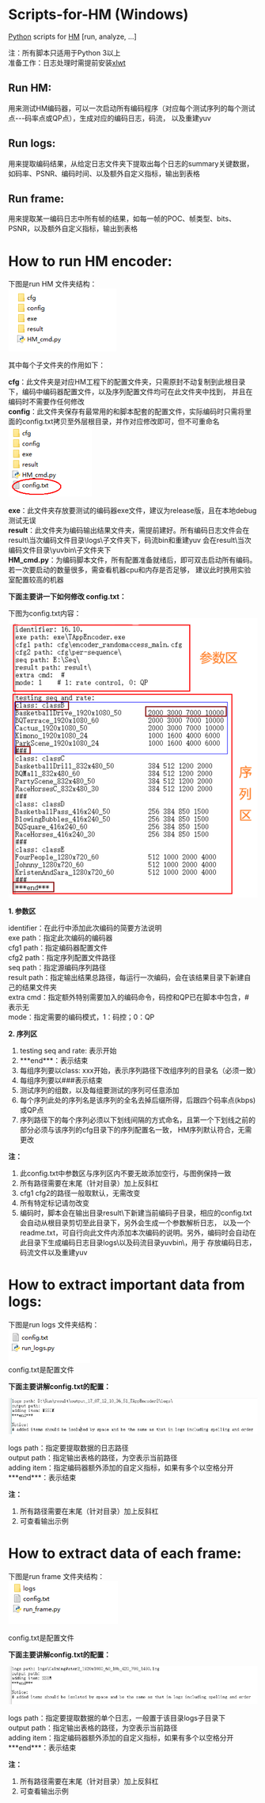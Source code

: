 # Scripts-for-HM (Windows)
[Python][py] scripts for [HM][hevc] [run, analyze, ...]  

注：所有脚本只适用于Python 3以上  
准备工作：日志处理时需提前安装[xlwt][xls]  

[py]:https://www.python.org/downloads/
[hevc]:http://www.hevc.info/
[xls]:https://pypi.python.org/pypi/xlwt
  
## Run HM:  
用来测试HM编码器，可以一次启动所有编码程序（对应每个测试序列的每个测试点---码率点或QP点），生成对应的编码日志，码流，
以及重建yuv

## Run logs:  
用来提取编码结果，从给定日志文件夹下提取出每个日志的summary关键数据，如码率、PSNR、编码时间、以及额外自定义指标，输出到表格

## Run frame:  
用来提取某一编码日志中所有帧的结果，如每一帧的POC、帧类型、bits、PSNR，以及额外自定义指标，输出到表格

# How to run HM encoder:

下图是run HM 文件夹结构：  
![fig1](https://github.com/whing123/Scripts-for-HM/raw/master/images/1.png)  

其中每个子文件夹的作用如下：  

**cfg**：此文件夹是对应HM工程下的配置文件夹，只需原封不动复制到此根目录下，编码中编码器配置文件，以及序列配置文件均可在此文件夹中找到，
并且在编码时不需要作任何修改  
**config**：此文件夹保存有最常用的和脚本配套的配置文件，实际编码时只需将里面的config.txt拷贝至外层根目录，并作对应修改即可，但不可重命名  
![fig2](https://github.com/whing123/Scripts-for-HM/raw/master/images/2.png)  

**exe**：此文件夹存放要测试的编码器exe文件，建议为release版，且在本地debug测试无误  
**result**：此文件夹为编码输出结果文件夹，需提前建好。所有编码日志文件会在result\\当次编码文件目录\\logs\\子文件夹下，码流bin和重建yuv
会在result\\当次编码文件目录\\yuvbin\\子文件夹下  
**HM_cmd.py**：为编码脚本文件，所有配置准备就绪后，即可双击启动所有编码。若一次要启动的数量很多，需查看机器cpu和内存是否足够，
建议此时换用实验室配置较高的机器  


**下面主要讲一下如何修改 config.txt：**  

下图为config.txt内容：  
![fig3](https://github.com/whing123/Scripts-for-HM/raw/master/images/3.png)  

**1. 参数区**  

identifier：在此行中添加此次编码的简要方法说明  
exe path：指定此次编码的编码器  
cfg1 path：指定编码器配置文件  
cfg2 path：指定序列配置文件路径  
seq path：指定源编码序列路径  
result path：指定输出结果总路径，每运行一次编码，会在该结果目录下新建自己的结果文件夹  
extra cmd：指定额外特别需要加入的编码命令，码控和QP已在脚本中包含，# 表示无  
mode：指定需要的编码模式，1：码控；0：QP

**2. 序列区**  
1. testing seq and rate: 表示开始     
2. \*\*\*end\*\*\*：表示结束  
3. 每组序列要以class: xxx开始，表示序列路径下改组序列的目录名（必须一致）  
4. 每组序列要以###表示结束  
5. 测试序列的组数，以及每组要测试的序列可任意添加   
6. 每个序列此处的序列名是该序列的全名去掉后缀所得，后跟四个码率点(kbps)或QP点  
7. 序列路径下的每个序列必须以下划线间隔的方式命名，且第一个下划线之前的部分必须与该序列的cfg目录下的序列配置名一致，
HM序列默认符合，无需更改

**注：**  
1. 此config.txt中参数区与序列区内不要无故添加空行，与图例保持一致  
2. 所有路径需要在末尾（针对目录）加上反斜杠  
3. cfg1 cfg2的路径一般取默认，无需改变  
4. 所有特定标记请勿改变  
5. 编码时，脚本会在输出目录result\\下新建当前编码子目录，相应的config.txt会自动从根目录剪切至此目录下，另外会生成一个参数解析日志，
以及一个readme.txt，可自行向此文件内添加本次编码的说明。另外，编码时会自动在此目录下生成编码日志目录logs\\以及码流目录yuvbin\\，用于
存放编码日志，码流文件以及重建yuv  

# How to extract important data from logs:
下图是run logs 文件夹结构：  
![fig4](https://github.com/whing123/Scripts-for-HM/raw/master/images/4.png)  
config.txt是配置文件  

**下面主要讲解config.txt的配置：**  

![fig5](https://github.com/whing123/Scripts-for-HM/raw/master/images/5.png)  

logs path：指定要提取数据的日志路径  
output path：指定输出表格的路径，为空表示当前路径  
adding item：指定编码器额外添加的自定义指标，如果有多个以空格分开  
\*\*\*end\*\*\*：表示结束  

**注：**  
1. 所有路径需要在末尾（针对目录）加上反斜杠  
2. 可查看输出示例   


# How to extract data of each frame:

下图是run frame 文件夹结构：  
![fig6](https://github.com/whing123/Scripts-for-HM/raw/master/images/6.png)  

config.txt是配置文件  

**下面主要讲解config.txt的配置：**  

![fig7](https://github.com/whing123/Scripts-for-HM/raw/master/images/7.png)  

logs path：指定要提取数据的单个日志，一般置于该目录logs子目录下  
output path：指定输出表格的路径，为空表示当前路径  
adding item：指定编码器额外添加的自定义指标，如果有多个以空格分开  
\*\*\*end\*\*\*：表示结束  

**注：**  
1. 所有路径需要在末尾（针对目录）加上反斜杠  
2. 可查看输出示例  
